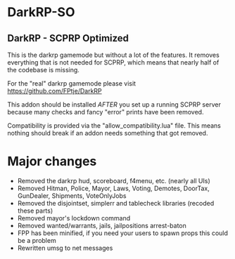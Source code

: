 # DarkRP-SO

## DarkRP - SCPRP Optimized

This is the darkrp gamemode but without a lot of the features. It removes everything that is not needed for SCPRP, which means that nearly half of the codebase is missing.

For the "real" darkrp gamemode please visit https://github.com/FPtje/DarkRP

This addon should be installed *AFTER* you set up a running SCPRP server because many checks and fancy "error" prints have been removed.

Compatibility is provided via the "allow_compatibility.lua" file. This means nothing should break if an addon needs something that got removed.

# Major changes

 - Removed the darkrp hud, scoreboard, f4menu, etc. (nearly all UIs)
 - Removed Hitman, Police, Mayor, Laws, Voting, Demotes, DoorTax, GunDealer, Shipments, VoteOnlyJobs
 - Removed the disjointset, simplerr and tablecheck libraries (recoded these parts)
 - Removed mayor's lockdown command
 - Removed wanted/warrants, jails, jailpositions arrest-baton
 - FPP has been minified, if you need your users to spawn props this could be a problem
 - Rewritten umsg to net messages

